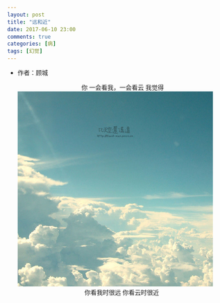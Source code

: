 ```yaml
---
layout: post
title: "远和近"
date: 2017-06-10 23:00
comments: true
categories: [病]
tags: [幻觉]
---
```

* 作者：顾城
  
  <center>
  ​     你
  一会看我，一会看云
    我觉得
  </center>
  <img src="/images/yuanhejin.jpg" width="450px" />
  <!--more-->
  <center>
  你看我时很远
  你看云时很近
  </center>
